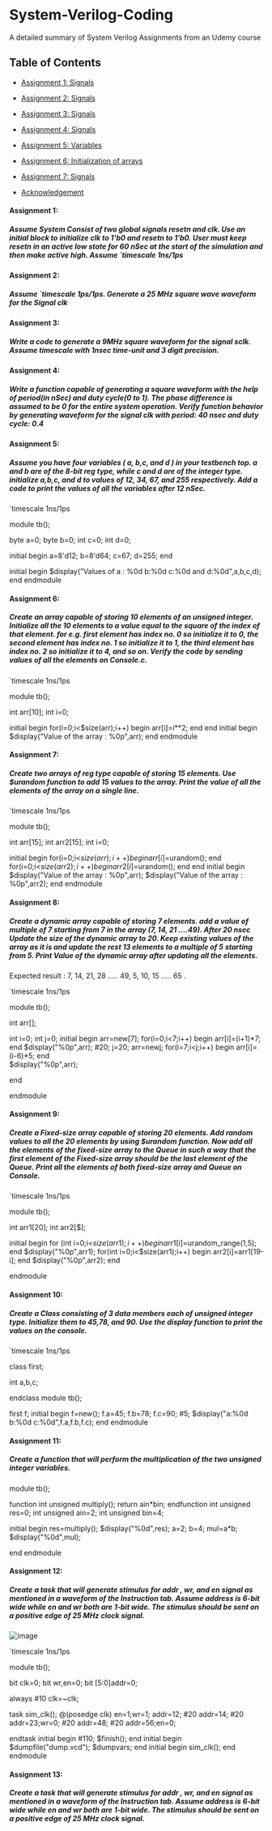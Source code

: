 # System-Verilog-Coding

A detailed summary of System Verilog Assignments from an Udemy course

## Table of Contents 
  
 * [Assignment 1: Signals](#assignment-1)
 * [Assignment 2: Signals](#assignment-2)
 * [Assignment 3: Signals](#assignment-3)
* [Assignment 4: Signals](#assignment-4)
* [Assignment 5: Variables](#assignment-5)
* [Assignment 6: Initialization of arrays](#assignment-6)
* [Assignment 7: Signals](#assignment-6) 
     
 * [Acknowledgement](#acknowledgement) 
 
  
  
 #### Assignment 1: 
 ##### Assume System Consist of two global signals resetn and clk. Use an initial block to initialize clk to 1'b0 and resetn to 1'b0. User must keep resetn in an active low state for 60 nSec at the start of the simulation and then make active high. Assume `timescale 1ns/1ps

  ####  Assignment 2: 
  ##### Assume `timescale 1ps/1ps. Generate a 25 MHz square wave waveform for the Signal clk


  ####  Assignment 3: 
  #####  Write a code to generate a 9MHz square waveform for the signal sclk. Assume timescale with 1nsec time-unit and 3 digit precision.


  ####  Assignment 4: 
 ##### Write a function capable of generating a square waveform with the help of period(in nSec) and duty cycle(0 to 1). The phase difference is assumed to be 0 for the entire system operation. Verify function behavior by generating waveform for the signal clk with period: 40 nsec and duty cycle: 0.4


  ####  Assignment 5: 
 ##### Assume you have four variables ( a, b,c, and d )  in your testbench top. a and b are of the 8-bit reg type, while c and d are of the integer type. initialize a,b,c, and d to values of 12, 34, 67, and 255 respectively. Add a code to print the values of all the variables after 12 nSec.
 
 `timescale 1ns/1ps

module tb();
   
  byte a=0;
  byte b=0;
  int c=0;
  int d=0;
  
  initial begin
    a=8'd12;
    b=8'd64;
    c=67;
    d=255;
  end
  
  initial begin
    $display("Values of a : %0d  b:%0d  c:%0d and d:%0d",a,b,c,d);
  end
endmodule


  ####  Assignment 6: 
 ##### Create an array capable of storing 10 elements of an unsigned integer. Initialize all the 10 elements to a value equal to the square of the index of that element. for e.g. first element has index no. 0 so initialize it to 0, the second element has index no. 1 so initialize it to 1, the third element has index no. 2 so initialize it to 4, and so on. Verify the code by sending values of all the elements on Console.c.

 `timescale 1ns/1ps

module tb();
	
  int arr[10];
  int i=0;
  
  initial begin
    for(i=0;i<$size(arr);i++)
    begin
      arr[i]=i**2;
    end
  end
  initial begin
  $display("Value of the array : %0p",arr);
  end
endmodule


####  Assignment 7: 
 ##### Create two arrays of reg type capable of storing 15 elements. Use $urandom function to add 15 values to the array. Print the value of all the elements of the array on a single line.

`timescale 1ns/1ps

module tb();
	
  int arr[15];
  int arr2[15];
  int i=0;
  
  initial begin
    for(i=0;i<$size(arr);i++)
    begin
      arr[i]=$urandom();
    end
    for(i=0;i<$size(arr2);i++)
    begin
      arr2[i]=$urandom();
    end
  end
  initial begin
  $display("Value of the array : %0p",arr);
    $display("Value of the array : %0p",arr2);
  end
endmodule

####  Assignment 8: 
 ##### Create a dynamic array capable of storing 7 elements. add a value of multiple of 7 starting from 7 in the array (7, 14, 21 ....49). After 20 nsec Update the size of the dynamic array to 20. Keep existing values of the array as it is and update the rest 13 elements to a multiple of 5 starting from 5. Print Value of the dynamic array after updating all the elements.

Expected result : 7, 14, 21, 28 ..... 49, 5, 10, 15 ..... 65 .

`timescale 1ns/1ps

module tb();
	
  int arr[];
  
  int i=0;
  int j=0;
  initial begin
    arr=new[7];
    for(i=0;i<7;i++)
        begin
          arr[i]=(i+1)*7;
        end
    $display("%0p",arr);
     #20;
    j=20;
    arr=new[j](arr);
    for(i=7;i<j;i++)
        begin
          arr[i]=(i-6)*5;
        end    
    $display("%0p",arr);
    
   
  end
  
endmodule


####  Assignment 9: 
 ##### Create a Fixed-size array capable of storing 20 elements. Add random values to all the 20 elements by using $urandom function. Now add all the elements of the fixed-size array to the Queue in such a way that the first element of the Fixed-size array should be the last element of the Queue. Print all the elements of both fixed-size array and Queue on Console.

`timescale 1ns/1ps

module tb();
	
  int arr1[20];
  int arr2[$];
  
  initial begin
    for (int i=0;i<$size(arr1);i++)
      begin
        arr1[i]=$urandom_range(1,5);
      end
    $display("%0p",arr1); 
    for(int i=0;i<$size(arr1);i++)
      begin
        arr2[i]=arr1[19-i];
      end
    $display("%0p",arr2);
  end
  
 
endmodule

####  Assignment 10: 
 ##### Create a Class consisting of 3 data members each of unsigned integer type. Initialize them to 45,78, and 90. Use the display function to print the values on the console.

`timescale 1ns/1ps

class first;
  
 int a,b,c;
  
endclass
module tb();
	
 first f;
  initial begin
    f=new();
    f.a=45;
    f.b=78;
    f.c=90;
    #5;
    $display("a:%0d b:%0d c:%0d",f.a,f.b,f.c);
  end
endmodule

####  Assignment 11: 
 ##### Create a function that will perform the multiplication of the two unsigned integer variables.

 module tb();
	
  function int unsigned  multiply();
    return ain*bin;
  endfunction
  int unsigned res=0;
  int unsigned ain=2;
  int unsigned bin=4;
  
  initial begin
    res=multiply();
    $display("%0d",res);
    a=2;
    b=4;
     mul=a*b;
    $display("%0d",mul);
   
  end
endmodule

####  Assignment 12: 
 ##### Create a task that will generate stimulus for addr , wr, and en signal as mentioned in a waveform of the Instruction tab. Assume address is 6-bit wide while en and wr both are 1-bit wide. The stimulus should be sent on a positive edge of 25 MHz clock signal.

 ![image](https://github.com/Archita0102/System-Verilog-Coding-/assets/66164675/277eeff6-16f6-4550-8e7b-e0f2170e778f)

 `timescale 1ns/1ps

module tb();

  bit clk=0;
  bit wr,en=0;
  bit [5:0]addr=0;
  
  always #10 clk=~clk;
  
  task sim_clk();
    @(posedge clk)
    en=1;wr=1;
    addr=12;
    #20 addr=14;
    #20 addr=23;wr=0;
    #20 addr=48;
    #20 addr=56;en=0;
    
  endtask
  initial begin
    #110;
    $finish();
  end
  initial begin   
    $dumpfile("dump.vcd");
    $dumpvars;
 end
  initial begin
     sim_clk();
  end
endmodule

####  Assignment 13: 
 ##### Create a task that will generate stimulus for addr , wr, and en signal as mentioned in a waveform of the Instruction tab. Assume address is 6-bit wide while en and wr both are 1-bit wide. The stimulus should be sent on a positive edge of 25 MHz clock signal.
